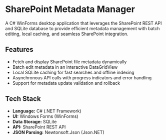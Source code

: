 # SharePoint Metadata Manager

A C# WinForms desktop application that leverages the SharePoint REST API and SQLite database to provide efficient metadata management with batch editing, local caching, and seamless SharePoint integration.

## Features

- Fetch and display SharePoint file metadata dynamically  
- Batch edit metadata in an interactive DataGridView  
- Local SQLite caching for fast searches and offline indexing  
- Asynchronous API calls with progress indicators and error handling  
- Support for metadata update validation and rollback

## Tech Stack

- **Language:** C# (.NET Framework)  
- **UI:** Windows Forms (WinForms)  
- **Data Storage:** SQLite  
- **API:** SharePoint REST API  
- **JSON Parsing:** Newtonsoft.Json (Json.NET)
